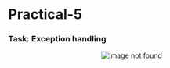 # Practical-5

<h3>Task: Exception handling</h3>
<p align="center">
  <img src="https://github.com/BhavinKareliya/PracticalFive/assets/124888034/f75c959d-2644-47d8-8a18-7e564468aae5.PNG" alt="Image not found"/>
</p>
</p>
